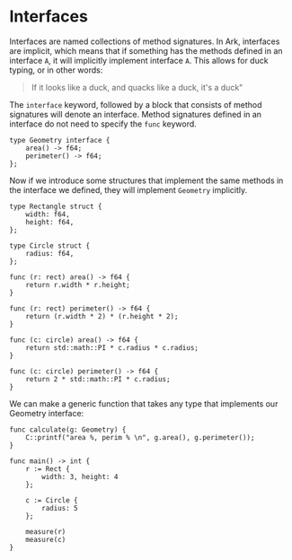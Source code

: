 # Interfaces
Interfaces are named collections of method signatures. In Ark, interfaces are implicit,
which means that if something has the methods defined in an interface `A`, it will
implicitly implement interface `A`. This allows for duck typing, or in
other words: 

> If it looks like a duck, and quacks like a duck, it's a duck"

The `interface` keyword, followed by a block that consists of method signatures
will denote an interface. Method signatures defined in an interface do not 
need to specify the `func` keyword.

```
type Geometry interface {
    area() -> f64;
    perimeter() -> f64;
};
```

Now if we introduce some structures that implement the same methods in the interface
we defined, they will implement `Geometry` implicitly.

```
type Rectangle struct {
    width: f64,
    height: f64,
};

type Circle struct {
    radius: f64,
};

func (r: rect) area() -> f64 {
    return r.width * r.height;
}

func (r: rect) perimeter() -> f64 {
    return (r.width * 2) * (r.height * 2);
}

func (c: circle) area() -> f64 {
    return std::math::PI * c.radius * c.radius;
}

func (c: circle) perimeter() -> f64 {
    return 2 * std::math::PI * c.radius;
}
```

We can make a generic function that takes any type that implements our Geometry interface:

```
func calculate(g: Geometry) {
    C::printf("area %, perim % \n", g.area(), g.perimeter());
}

func main() -> int {
    r := Rect { 
        width: 3, height: 4
    };
    
    c := Circle {
        radius: 5
    };

    measure(r)
    measure(c)
}
```